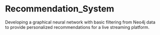 # Recommendation_System
Developing a graphical neural network with basic filtering from Neo4j data to provide personalized recommendations for a live streaming platform.
